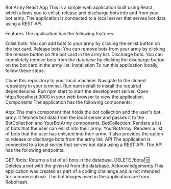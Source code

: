 Bot Army React App
This is a simple web application built using React, which allows you to enlist, release and discharge bots into and from your bot army. The application is connected to a local server that serves bot data using a REST API.

Features
The application has the following features:

Enlist bots: You can add bots to your army by clicking the enlist button on the bot card.
Release bots: You can remove bots from your army by clicking the release button on the bot card in the army list.
Discharge bots: You can completely remove bots from the database by clicking the discharge button on the bot card in the army list.
Installation
To run this application locally, follow these steps:

Clone this repository to your local machine.
Navigate to the cloned repository in your terminal.
Run npm install to install the required dependencies.
Run npm start to start the development server.
Open http://localhost:3000 in your web browser to view the application.
Components
The application has the following components:

App: The main component that holds the bot collection and the user's bot army. It fetches bot data from the local server and passes it to the BotCollection and YourBotArmy components.
BotCollection: Renders a list of bots that the user can enlist into their army.
YourBotArmy: Renders a list of bots that the user has enlisted into their army. It also provides the option to release or discharge bots from the army list.
API
The application is connected to a local server that serves bot data using a REST API. The API has the following endpoints:

GET /bots: Returns a list of all bots in the database.
DELETE /bots/:id: Deletes a bot with the given id from the database.
Acknowledgements
This application was created as part of a coding challenge and is not intended for commercial use. The bot images used in the application are from RoboHash.
